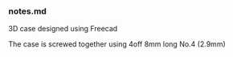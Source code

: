### notes.md
3D case designed using Freecad

The case is screwed together using 4off 8mm long No.4 (2.9mm)
